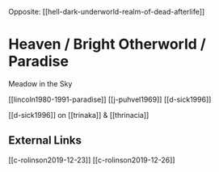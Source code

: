 Opposite: [[hell-dark-underworld-realm-of-dead-afterlife]]
# Heaven / Bright Otherworld / Paradise

Meadow in the Sky

[[lincoln1980-1991-paradise]]
[[j-puhvel1969]]
[[d-sick1996]]


[[d-sick1996]] on [[trinaka]] & [[thrinacia]]

## External Links
[[c-rolinson2019-12-23]]
[[c-rolinson2019-12-26]]